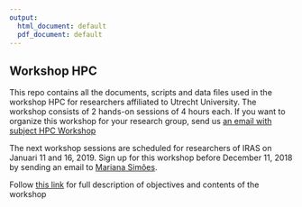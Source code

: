 ```yaml
---
output:
  html_document: default
  pdf_document: default
---
```

## Workshop HPC 
This repo contains all the documents, scripts and data files used in the workshop HPC for researchers affiliated to Utrecht University. The workshop consists of 2 hands-on sessions of 4 hours each. If you want to organize this workshop for your research group, send us [an email with subject HPC Workshop](mailto:info.rdm@uu.nl?subject=HPC%20Workshop) 

The next workshop sessions are scheduled for researchers of IRAS on Januari 11 and 16, 2019. Sign up for this workshop before December 11, 2018 by sending an email to [Mariana Simões](mailto:m.simoes@uu.nl?subject=HPC%20Workshop%202019-01-11).

Follow [this link](./docs/overview.md) for full description of objectives and contents of the workshop

